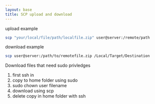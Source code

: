 ```yaml
---
layout: base
title: SCP upload and download
---
```


upload example
```bash
scp "your/local/file/path/localfile.zip" user@server:/remote/path
```

download example
```bash
scp user@server:/path/to/remotefile.zip /Local/Target/Destination
```

Download files that need sudo privledges
1. first ssh in
1. copy to home folder using sudo
1. sudo chown user filename
1. download using scp
1. delete copy in home folder with ssh


